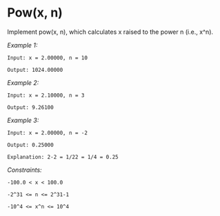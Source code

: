 # Pow(x, n)

Implement pow(x, n), which calculates x raised to the power n (i.e., x^n).

 

_Example 1:_

```
Input: x = 2.00000, n = 10
```
```
Output: 1024.00000
```


_Example 2:_

```
Input: x = 2.10000, n = 3
```
```
Output: 9.26100
```


_Example 3:_

```
Input: x = 2.00000, n = -2
```
```
Output: 0.25000
```
```
Explanation: 2-2 = 1/22 = 1/4 = 0.25
```
 

_Constraints:_

```
-100.0 < x < 100.0
```
```
-2^31 <= n <= 2^31-1
```
```
-10^4 <= x^n <= 10^4
```
